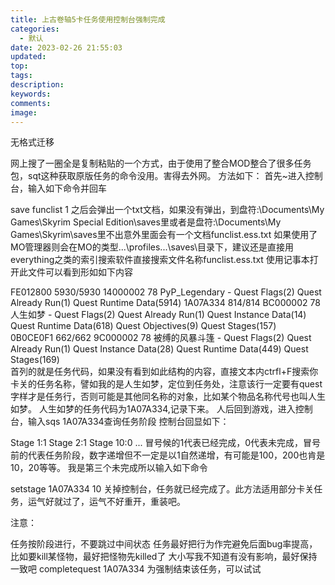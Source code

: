 ```yaml
---
title: 上古卷轴5卡任务使用控制台强制完成
categories:
  - 默认
date: 2023-02-26 21:55:03
updated:
top:
tags:
description:
keywords:
comments:
image:
---
```

无格式迁移
<!--more-->
网上搜了一圈全是复制粘贴的一个方式，由于使用了整合MOD整合了很多任务包，sqt这种获取原版任务的命令没用。害得去外网。
方法如下：
首先~进入控制台，输入如下命令并回车

save funclist 1
之后会弹出一个txt文档，如果没有弹出，到盘符:\Documents\My Games\Skyrim Special Edition\saves里或者是盘符:\Documents\My Games\Skyrim\saves里不出意外里面会有一个文档funclist.ess.txt
如果使用了MO管理器则会在MO的类型...\profiles\...\saves\目录下，建议还是直接用everything之类的索引搜索软件直接搜索文件名称funclist.ess.txt
使用记事本打开此文件可以看到形如如下内容

  FE012800  5930/5930  14000002  78 PyP_Legendary                           - Quest Flags(2)           Quest Already Run(1)     Quest Runtime Data(5914) 
  1A07A334   814/814   BC000002  78 人生如梦                            - Quest Flags(2)           Quest Already Run(1)     Quest Instance Data(14)  Quest Runtime Data(618)  Quest Objectives(9)      Quest Stages(157)        
  0B0CE0F1   662/662   9C000002  78 被缚的风暴斗篷                   - Quest Flags(2)           Quest Already Run(1)     Quest Instance Data(28)  Quest Runtime Data(449)  Quest Stages(169)       
首列的就是任务代码，如果没有看到如此结构的内容，直接文本内ctrfl+F搜索你卡关的任务名称，譬如我的是人生如梦，定位到任务处，注意该行一定要有quest字样才是任务行，否则可能是其他同名称的对象，比如某个物品名称代号也叫人生如梦。
人生如梦的任务代码为1A07A334,记录下来。
人后回到游戏，进入控制台，输入sqs 1A07A334查询任务阶段
控制台回显如下：

Stage 1:1
Stage 2:1
Stage 10:0
...
冒号候的1代表已经完成，0代表未完成，冒号前的代表任务阶段，数字递增但不一定是以1自然递增，有可能是100，200也肯是10，20等等。
我是第三个未完成所以输入如下命令

setstage 1A07A334 10
关掉控制台，任务就已经完成了。此方法适用部分卡关任务，运气好就过了，运气不好重开，重装吧。

注意：

任务按阶段进行，不要跳过中间状态
任务最好把行为作完避免后面bug率提高，比如要kill某怪物，最好把怪物先killed了
大小写我不知道有没有影响，最好保持一致吧
completequest 1A07A334 为强制结束该任务，可以试试